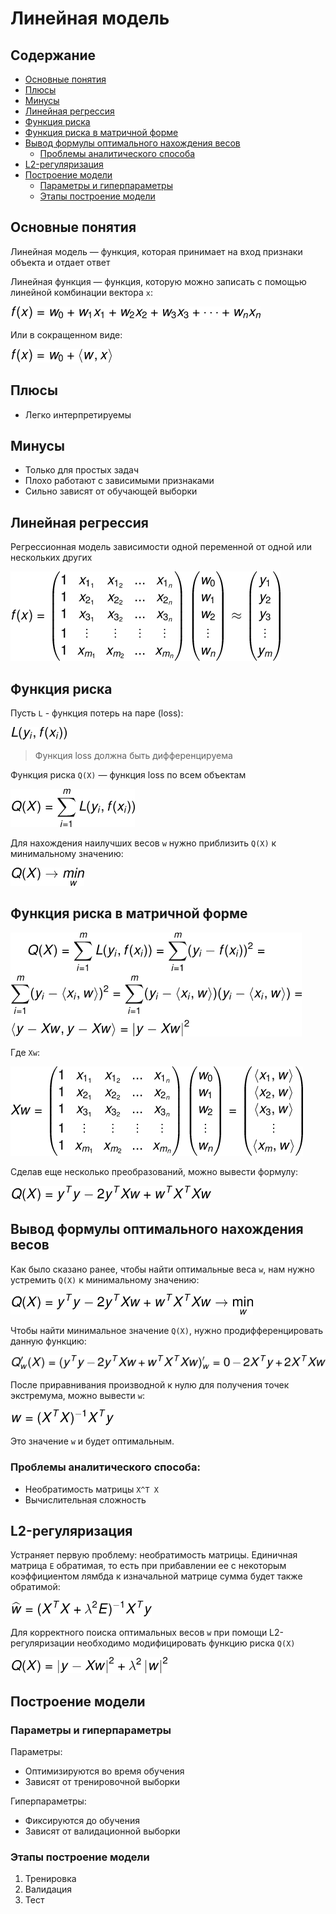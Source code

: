 # Линейная модель 

## Содержание
* [Основные понятия](#Основные-понятия)
* [Плюсы](#Плюсы)
* [Минусы](#Минусы)
* [Линейная регрессия](#Линейная-регрессия)
* [Функция риска](#Функция-риска)
* [Функция риска в матричной форме](#Функция-риска-в-матричной-форме)
* [Вывод формулы оптимального нахождения весов](#Вывод-формулы-оптимального-нахождения-весов)
    * [Проблемы аналитического способа](#Проблемы-аналитического-способа)
* [L2-регуляризация](#L2-регуляризация)
* [Построение модели](#Построение-модели)
    * [Параметры и гиперпараметры](#Параметры-и-гиперпараметры)
    * [Этапы построение модели](#Этапы-построение-модели)

## Основные понятия
Линейная модель — функция, 
которая принимает на вход признаки объекта и отдает ответ

Линейная функция — функция, 
которую можно записать с помощью линейной комбинации вектора `x`:

![Линейная функция](images/img_2.png)

Или в сокращенном виде: 

![Линейная функция сокращенно](images/img_3.png)

## Плюсы
* Легко интерпретируемы 
## Минусы 
* Только для простых задач 
* Плохо работают с зависимыми признаками
* Сильно зависят от обучающей выборки 

## Линейная регрессия
Регрессионная модель зависимости одной переменной 
от одной или нескольких других

![Линейная регрессия](images/img_1.png)

## Функция риска
Пусть `L` - функция потерь на паре (loss):

![Функция потерь](images/img_4.png)

> Функция loss должна быть дифференцируема

Функция риска `Q(X)` — функция loss по всем объектам

![Функция потерь](images/img_5.png)

Для нахождения наилучших весов `w` нужно приблизить 
`Q(X)` к минимальному значению: 

![Функция риска стремится к нулю](images/img_6.png)

## Функция риска в матричной форме

![Функция риска в матричном виде](images/img_7.png)

Где `Xw`: 

![Xw](images/img_8.png)

Сделав еще несколько преобразований, можно вывести формулу: 

![Формула функции риска](images/img_9.png)

## Вывод формулы оптимального нахождения весов

Как было сказано ранее, чтобы найти оптимальные веса `w`,
нам нужно устремить `Q(X)` к минимальному значению: 

![Развернутая Q(X) стремится к нулю](images/img_10.png)

Чтобы найти минимальное значение `Q(X)`, 
нужно продифференцировать данную функцию:

![Производная Q(X)](images/img_11.png)

После приравнивания производной к нулю для получения точек экстремума, можно вывести `w`: 

![Точки экстремума Q(X)](images/img_12.png)

Это значение `w` и будет оптимальным.

### Проблемы аналитического способа:
* Необратимость матрицы `X^T X`
* Вычислительная сложность

## L2-регуляризация 
Устраняет первую проблему: необратимость матрицы.
Единичная матрица `E` обратимая, 
то есть при прибавлении ее с некоторым коэффициентом лямбда
к изначальной матрице
сумма будет также обратимой:

![L2 регуляция](images/img_13.png)

Для корректного поиска оптимальных весов `w` 
при помощи L2-регуляризации необходимо модифицировать функцию риска `Q(X)`

![Q(X) с L2-регуляцией](images/img_14.png)

## Построение модели
### Параметры и гиперпараметры
Параметры: 
* Оптимизируются во время обучения 
* Зависят от тренировочной выборки

Гиперпараметры: 
* Фиксируются до обучения
* Зависят от валидационной выборки

### Этапы построение модели
1. Тренировка 
2. Валидация 
3. Тест 
